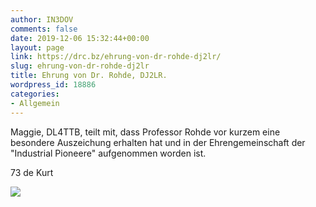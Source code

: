 ```yaml
---
author: IN3DOV
comments: false
date: 2019-12-06 15:32:44+00:00
layout: page
link: https://drc.bz/ehrung-von-dr-rohde-dj2lr/
slug: ehrung-von-dr-rohde-dj2lr
title: Ehrung von Dr. Rohde, DJ2LR.
wordpress_id: 18886
categories:
- Allgemein
---
```





Maggie, DL4TTB,  teilt mit, dass Professor Rohde vor kurzem eine besondere Auszeichung erhalten hat und in der Ehrengemeinschaft der "Industrial Pioneere" aufgenommen worden ist.







73 de Kurt





![](https://drc.bz/wp-content/uploads/2019/12/Rohde-pdf-724x1024.jpg)

